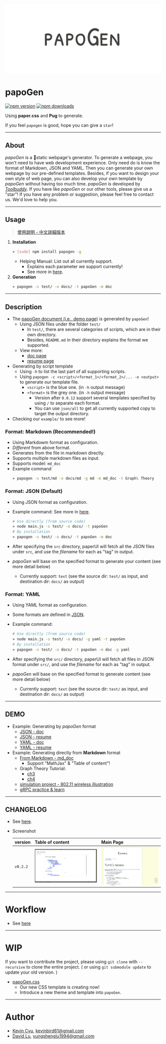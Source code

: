 ![](./design/badge.png)

# papoGen
[![npm version](https://img.shields.io/npm/v/papogen.svg?style=for-the-badge)](https://badge.fury.io/js/papogen)
[![npm downloads](https://img.shields.io/npm/dm/papogen.svg?style=for-the-badge)](https://www.npmjs.com/package/papogen)

Using **paper.css** and **Pug** to generate.

If you feel `papogen` is good, hope you can give a `star`!

---
## About

*papoGen* is a static webpage's generator. To generate a webpage, you won't need to have web development experience. Only need do is know the format of Markdown, JSON and YAML. Then you can generate your own webpage by our pre-defined templates. Besides, if you want to design your own style of web page, you can also develop your own template by *papoGen* without having too much time. *papoGen* is developed by [*Toolbuddy*](https://github.com/toolbuddy). If you have like *papoGen* or our other tools, please give us a "star"! If you have any problem or suggestion, please feel free to contact us. We'd love to help you.

---
## Usage

> [使用說明 - 中文詳細版本](example/)

1. **Installation**
    ```bash
    » [sudo] npm install papogen -g
    ```
    * Helping Manual: List out all currently support.
        * Explains each parameter we support currently!
        * See more in [here](https://github.com/toolbuddy/papoGen/blob/master/example/README.md).
2. **Generation**
    ```bash
    » papogen -s test/ -o docs/ -t papoGen -m doc
    ```

---
## Description

* The [papoGen document (i.e., demo page)](https://toolbuddy.github.io/papoGen/) is generated by `papoGen`!
    * Using JSON files under the folder `test/`
        * In `test/`, there are several categories of scripts, which are in their own directory.
        * Besides, `README.md` in their directory explains the format we supported.
    * View more:
        * [doc page](https://toolbuddy.github.io/papoGen/)
        * [resume page](https://toolbuddy.github.io/papoGen/resume)
* Generating by script template
    * Using `-h` to list the last part of all supporting scripts.
    * Using `papogen -c <script>/<format_1>/<format_2>/... -o <output>` to generate our template file.
        * `<script>` is the blue one. (in `-h` output message)
        * `<format>` is the grey one. (in `-h` output message)
            * Version after `0.0.12` support several templates specified by using `/` to separate each format.
            * You can use `json/all` to get all currently supported copy to target the output directory.
* Checking our `example/` to see more!

### Format: Markdown (Recommended!)

* Using Markdowm format as configuration.
* *Different* from above format.
* Generates from the file in markdown directly.
* Supports multiple markdown files as input.
* Supports model: `md_doc`
* Example command
    ```bash
    » papogen -s test/md -o docs/md -g md -m md_doc -t Graph\ Theory
    ```

### Format: JSON (Default)

* Using JSON format as configuration.
* Example command: See more in [here](https://github.com/toolbuddy/papoGen/blob/master/test/json/README.md).
    ```bash
    # Use directly (from source code)
    » node main.js -s test/ -o docs/ -t papoGen
    # By installation
    » papogen -s test/ -o docs/ -t papoGen -m doc
    ```

* After specifying the `src` directory, paperUI will fetch all the JSON files under `src`, and use the *filename* for each as "tag" in output.
* *papoGen* will base on the specified format to generate your content (see more detail below)
    * Currently support: `text` (see the source dir: `test/` as input, and destination dir: `docs/` as output)

### Format: YAML

* Using YAML format as configuration.
* Some formats are defined in [JSON](https://github.com/toolbuddy/papoGen/blob/master/test/json/README.md).
* Example command:
    ```bash
    # Use directly (from source code)
    » node main.js -s test/ -o docs/ -g yaml -t papoGen
    # By installation
    » papogen -s test/ -o docs/ -t papoGen -m doc -g yaml
    ```

* After specifying the `src/` directory, paperUI will fetch all files in JSON format under `src/`, and use the *filename* for each as "tag" in output.
* *papoGen* will base on the specified format to generate content (see more detail below)
    * Currently support: `text` (see the source dir: `test/` as input, and destination dir: `docs/` as output)

---
## DEMO

* Example: Generating by *papoGen* format
   * [JSON - doc](https://toolbuddy.github.io/papoGen/out/doc)
   * [JSON - resume](https://toolbuddy.github.io/papoGen/out/resume/)
   * [YAML - doc](https://toolbuddy.github.io/papoGen/out/doc)
   * [YAML - resume](https://toolbuddy.github.io/papoGen/out/resume/)
* Example: Generating directly from **Markdown** format
   * [From Markdown - md_doc](https://toolbuddy.github.io/papoGen/out/md/)
       * Support "MathJax" & "Table of content"!
   * Graph Theory Tutorial:
      * [ch3](https://toolbuddy.github.io/Graph-Theory/matching-factor/index.html)
      * [ch4](https://toolbuddy.github.io/Graph-Theory/connectivity-path/)
   * [simulation project - 802.11 wireless illustration](https://kevinbird61.github.io/simulation-wireless-802.11/)
   * [gRPC practice & learn](https://kevinbird61.github.io/grpc-practice/)

---
## CHANGELOG

* See [here](https://github.com/toolbuddy/papoGen/wiki).
* Screenshot

    | version | Table of content | Main Page |
    | ------- | ------- | ------- |
    | `v0.2.2` | ![](res/v0.2.2_toc.png) | ![](res/v0.2.2_preview.png) |  

---
# Workflow 

* See [here](https://github.com/toolbuddy/papoGen/wiki)

---
# WIP

If you want to contribute the project, please using `git clone` with `--recursive` to clone the entire project. ( or using `git submodule update` to update your old version. )

* [papoGen.css](https://github.com/toolbuddy/papoGen.css)
    * Our new CSS template is creating now!
    * Introduce a new theme and template into `papoGen`.

---
# Author

* [Kevin Cyu](https://github.com/kevinbird61), kevinbird61@gmail.com
* [David Lu](https://github.com/yungshenglu), yungshenglu1994@gmail.com
